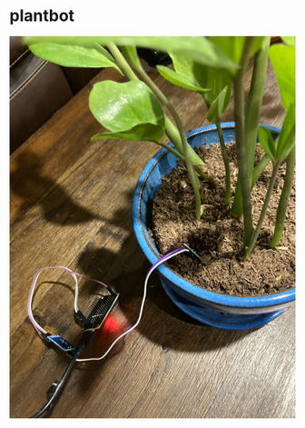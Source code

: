 plantbot
================

![plantbot](https://raw.githubusercontent.com/pawl/plantbot/master/picture.jpg)
